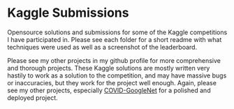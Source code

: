 # Kaggle Submissions

Opensource solutions and submissions for some of the Kaggle competitions I have participated in. Please see each folder for a short readme with what techniques were used as well as a screenshot of the leaderboard.

Please see my other projects in my github profile for more comprehensive and thorough projects. These Kaggle solutions are mostly written very hastily to work as a solution to the competition, and may have massive bugs or inaccuracies, but they work for the project well enough. Again, please see my other projects, especially [COVID-GoogleNet](https://github.com/Stanley-Zheng/COVID-GoogleNet) for a polished and deployed project. 
